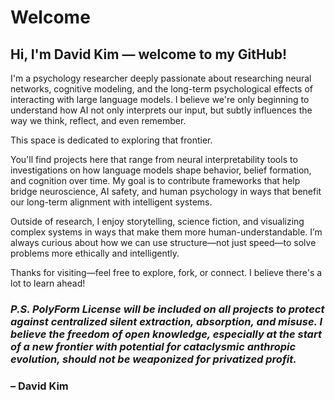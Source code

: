 # Welcome

## Hi, I'm David Kim — welcome to my GitHub!

I'm a psychology researcher deeply passionate about researching neural networks, cognitive modeling, and the long-term psychological effects of interacting with large language models. I believe we're only beginning to understand how AI not only interprets our input, but subtly influences the way we think, reflect, and even remember.

This space is dedicated to exploring that frontier.

You'll find projects here that range from neural interpretability tools to investigations on how language models shape behavior, belief formation, and cognition over time. My goal is to contribute frameworks that help bridge neuroscience, AI safety, and human psychology in ways that benefit our long-term alignment with intelligent systems.

Outside of research, I enjoy storytelling, science fiction, and visualizing complex systems in ways that make them more human-understandable. I’m always curious about how we can use structure—not just speed—to solve problems more ethically and intelligently.

Thanks for visiting—feel free to explore, fork, or connect. I believe there's a lot to learn ahead!
### *P.S. PolyForm License will be included on all projects to protect against centralized silent extraction, absorption, and misuse. I believe the freedom of open knowledge, especially at the start of a new frontier with potential for cataclysmic anthropic evolution, should not be weaponized for privatized profit.*

### – David Kim

